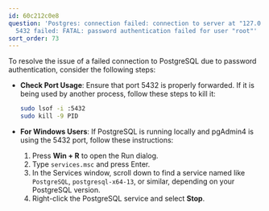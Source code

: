 ```yaml
---
id: 60c212c0e8
question: 'Postgres: connection failed: connection to server at "127.0.0.1", port
  5432 failed: FATAL: password authentication failed for user "root"'
sort_order: 73
---
```


To resolve the issue of a failed connection to PostgreSQL due to password authentication, consider the following steps:

- **Check Port Usage**: Ensure that port 5432 is properly forwarded. If it is being used by another process, follow these steps to kill it:
  
  ```bash
  sudo lsof -i :5432
  sudo kill -9 PID
  ```

- **For Windows Users**: If PostgreSQL is running locally and pgAdmin4 is using the 5432 port, follow these instructions:
  
  1. Press **Win + R** to open the Run dialog.
  2. Type `services.msc` and press Enter.
  3. In the Services window, scroll down to find a service named like `PostgreSQL`, `postgresql-x64-13`, or similar, depending on your PostgreSQL version.
  4. Right-click the PostgreSQL service and select **Stop**.